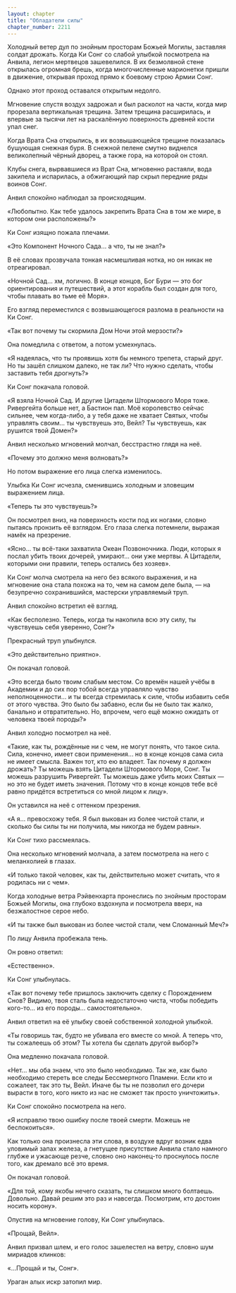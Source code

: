 ```yaml
---
layout: chapter
title: "Обладатели силы"
chapter_number: 2211
---
```




Холодный ветер дул по знойным просторам Божьей Могилы, заставляя солдат дрожать. Когда Ки Сонг со слабой улыбкой посмотрела на Анвила, легион мертвецов зашевелился. В их безмолвной стене открылась огромная брешь, когда многочисленные марионетки пришли в движение, открывая проход прямо к боевому строю Армии Сонг.

Однако этот проход оставался открытым недолго.

Мгновение спустя воздух задрожал и был расколот на части, когда мир прорезала вертикальная трещина. Затем трещина расширилась, и впервые за тысячи лет на раскалённую поверхность древней кости упал снег.

Когда Врата Сна открылись, в их возвышающейся трещине показалась бушующая снежная буря. В снежной пелене смутно виднелся великолепный чёрный дворец, а также гора, на которой он стоял.

Клубы снега, вырвавшиеся из Врат Сна, мгновенно растаяли, вода закипела и испарилась, а обжигающий пар скрыл передние ряды воинов Сонг.

Анвил спокойно наблюдал за происходящим.

«Любопытно. Как тебе удалось закрепить Врата Сна в том же мире, в котором они расположены?»

Ки Сонг изящно пожала плечами.

«Это Компонент Ночного Сада... а что, ты не знал?»

В её словах прозвучала тонкая насмешливая нотка, но он никак не отреагировал.

«Ночной Cад... хм, логично. В конце концов, Бог Бури — это бог ориентирования и путешествий, а этот корабль был создан для того, чтобы плавать во тьме её Моря».

Его взгляд переместился с возвышающегося разлома в реальности на Ки Сонг.

«Так вот почему ты скормила Дом Ночи этой мерзости?»

Она помедлила с ответом, а потом усмехнулась.

«Я надеялась, что ты проявишь хотя бы немного трепета, старый друг. Но ты зашёл слишком далеко, не так ли? Что нужно сделать, чтобы заставить тебя дрогнуть?»

Ки Сонг покачала головой.

«Я взяла Ночной Сад. И другие Цитадели Штормового Моря тоже. Ривергейта больше нет, а Бастион пал. Моё королевство сейчас сильнее, чем когда-либо, а у тебя даже не хватает Святых, чтобы управлять своим... ты чувствуешь это, Вейл? Ты чувствуешь, как рушится твой Домен?»

Анвил несколько мгновений молчал, бесстрастно глядя на неё.

«Почему это должно меня волновать?»

Но потом выражение его лица слегка изменилось.

Улыбка Ки Сонг исчезла, сменившись холодным и зловещим выражением лица.

«Теперь ты это чувствуешь?»

Он посмотрел вниз, на поверхность кости под их ногами, словно пытаясь пронзить её взглядом. Его глаза слегка потемнели, выражая намёк на презрение.

«Ясно... ты всё-таки захватила Океан Позвоночника. Люди, которых я послал убить твоих дочерей, умирают... они уже мертвы. А Цитадели, которыми они правили, теперь остались без хозяев».

Ки Сонг молча смотрела на него без всякого выражения, и на мгновение она стала похожа на то, чем на самом деле была, — на безупречно сохранившийся, мастерски управляемый труп.

Анвил спокойно встретил её взгляд.

«Как бесполезно. Теперь, когда ты накопила всю эту силу, ты чувствуешь себя уверенно, Сонг?»

Прекрасный труп улыбнулся.

«Это действительно приятно».

Он покачал головой.

«Это всегда было твоим слабым местом. Со времён нашей учёбы в Академии и до сих пор тобой всегда управляло чувство неполноценности... и ты всегда стремилась к силе, чтобы избавить себя от этого чувства. Это было бы забавно, если бы не было так жалко, банально и отвратительно. Но, впрочем, чего ещё можно ожидать от человека твоей породы?»

Анвил холодно посмотрел на неё.

«Такие, как ты, рождённые ни с чем, не могут понять, что такое сила. Сила, конечно, имеет свои применения... но в конце концов сама сила не имеет смысла. Важен тот, кто ею владеет. Так почему я должен дрожать? Ты можешь взять Цитадели Штормового Моря, Сонг. Ты можешь разрушить Ривергейт. Ты можешь даже убить моих Святых — но это не будет иметь значения. Потому что в конце концов тебе всё равно придётся встретиться со мной лицом к лицу».

Он уставился на неё с оттенком презрения.

«А я... превосхожу тебя. Я был выкован из более чистой стали, и сколько бы силы ты ни получила, мы никогда не будем равны».

Ки Сонг тихо рассмеялась.

Она несколько мгновений молчала, а затем посмотрела на него с меланхолией в глазах.

«И только такой человек, как ты, действительно может считать, что я родилась ни с чем».

Когда холодные ветра Рэйвенхарта пронеслись по знойным просторам Божьей Могилы, она глубоко вздохнула и посмотрела вверх, на безжалостное серое небо.

«И ты также был выкован из более чистой стали, чем Сломанный Меч?»

По лицу Анвила пробежала тень.

Он ровно ответил:

«Естественно».

Ки Сонг улыбнулась.

«Так вот почему тебе пришлось заключить сделку с Порождением Снов? Видимо, твоя сталь была недостаточно чиста, чтобы победить кого-то... из его породы... самостоятельно».

Анвил ответил на её улыбку своей собственной холодной улыбкой.

«Ты говоришь так, будто не убивала его вместе со мной. А теперь что, ты сожалеешь об этом? Ты хотела бы сделать другой выбор?»

Она медленно покачала головой.

«Нет... мы оба знаем, что это было необходимо. Так же, как было необходимо стереть все следы Бессмертного Пламени. Если кто и сожалеет, так это ты, Вейл. Иначе бы ты не позволил его дочери вырасти в того, кого никто из нас не сможет так просто уничтожить».

Ки Сонг спокойно посмотрела на него.

«Я исправлю твою ошибку после твоей смерти. Можешь не беспокоиться».

Как только она произнесла эти слова, в воздухе вдруг возник едва уловимый запах железа, а гнетущее присутствие Анвила стало намного глубже и ужасающе резче, словно оно наконец-то проснулось после того, как дремало всё это время.

Он покачал головой.

«Для той, кому якобы нечего сказать, ты слишком много болтаешь. Довольно. Давай решим это раз и навсегда. Посмотрим, кто достоин носить корону».

Опустив на мгновение голову, Ки Сонг улыбнулась.

«Прощай, Вейл».

Анвил призвал шлем, и его голос зашелестел на ветру, словно шум мириадов клинков:

«...Прощай и ты, Сонг».

Ураган алых искр затопил мир.

